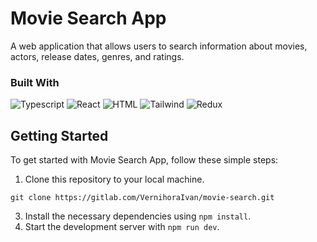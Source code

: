 # Movie Search App

 A web application that allows users to search information about movies, actors, release dates, genres, and ratings.

 ### Built With

![Typescript](https://img.shields.io/badge/Typescript-007acc?style=for-the-badge&labelColor=black&logo=typescript&logoColor=007acc)
![React](https://img.shields.io/badge/-React-61DBFB?style=for-the-badge&labelColor=black&logo=react&logoColor=61DBFB)
![HTML](https://img.shields.io/badge/HTML5-E34F26?style=for-the-badge&logo=html5&logoColor=white)
![Tailwind](https://img.shields.io/badge/Tailwind_CSS-092749?style=for-the-badge&logo=tailwindcss&logoColor=06B6D4&labelColor=000000)
![Redux](https://img.shields.io/badge/Redux-593D88?style=for-the-badge&logo=redux&logoColor=white)

## Getting Started

To get started with Movie Search App, follow these simple steps:

1. Clone this repository to your local machine.
```shell
git clone https://gitlab.com/VernihoraIvan/movie-search.git
```
3. Install the necessary dependencies using `npm install`.
4. Start the development server with `npm run dev`.
